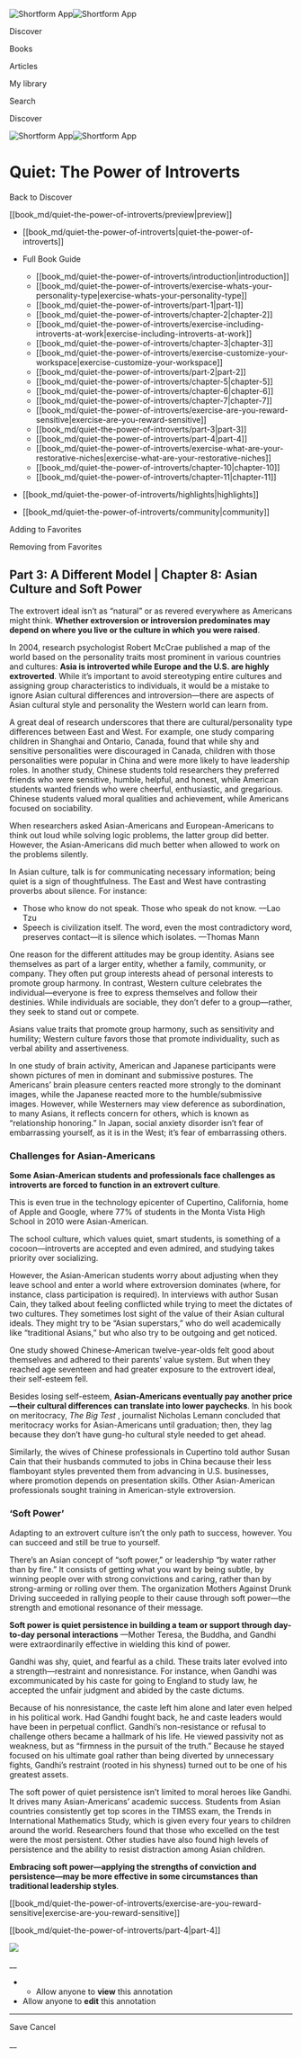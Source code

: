 ![Shortform App](/img/logo.36a2399e.svg)![Shortform App](/img/logo-dark.70c1b072.svg)

Discover

Books

Articles

My library

Search

Discover

![Shortform App](/img/logo.36a2399e.svg)![Shortform App](/img/logo-dark.70c1b072.svg)

# Quiet: The Power of Introverts

Back to Discover

[[book_md/quiet-the-power-of-introverts/preview|preview]]

  * [[book_md/quiet-the-power-of-introverts|quiet-the-power-of-introverts]]
  * Full Book Guide

    * [[book_md/quiet-the-power-of-introverts/introduction|introduction]]
    * [[book_md/quiet-the-power-of-introverts/exercise-whats-your-personality-type|exercise-whats-your-personality-type]]
    * [[book_md/quiet-the-power-of-introverts/part-1|part-1]]
    * [[book_md/quiet-the-power-of-introverts/chapter-2|chapter-2]]
    * [[book_md/quiet-the-power-of-introverts/exercise-including-introverts-at-work|exercise-including-introverts-at-work]]
    * [[book_md/quiet-the-power-of-introverts/chapter-3|chapter-3]]
    * [[book_md/quiet-the-power-of-introverts/exercise-customize-your-workspace|exercise-customize-your-workspace]]
    * [[book_md/quiet-the-power-of-introverts/part-2|part-2]]
    * [[book_md/quiet-the-power-of-introverts/chapter-5|chapter-5]]
    * [[book_md/quiet-the-power-of-introverts/chapter-6|chapter-6]]
    * [[book_md/quiet-the-power-of-introverts/chapter-7|chapter-7]]
    * [[book_md/quiet-the-power-of-introverts/exercise-are-you-reward-sensitive|exercise-are-you-reward-sensitive]]
    * [[book_md/quiet-the-power-of-introverts/part-3|part-3]]
    * [[book_md/quiet-the-power-of-introverts/part-4|part-4]]
    * [[book_md/quiet-the-power-of-introverts/exercise-what-are-your-restorative-niches|exercise-what-are-your-restorative-niches]]
    * [[book_md/quiet-the-power-of-introverts/chapter-10|chapter-10]]
    * [[book_md/quiet-the-power-of-introverts/chapter-11|chapter-11]]
  * [[book_md/quiet-the-power-of-introverts/highlights|highlights]]
  * [[book_md/quiet-the-power-of-introverts/community|community]]



Adding to Favorites 

Removing from Favorites 

## Part 3: A Different Model | Chapter 8: Asian Culture and Soft Power

The extrovert ideal isn’t as “natural” or as revered everywhere as Americans might think. **Whether extroversion or introversion predominates may depend on where you live or the culture in which you were raised**.

In 2004, research psychologist Robert McCrae published a map of the world based on the personality traits most prominent in various countries and cultures: **Asia is introverted while Europe and the U.S. are highly extroverted**. While it’s important to avoid stereotyping entire cultures and assigning group characteristics to individuals, it would be a mistake to ignore Asian cultural differences and introversion—there are aspects of Asian cultural style and personality the Western world can learn from.

A great deal of research underscores that there are cultural/personality type differences between East and West. For example, one study comparing children in Shanghai and Ontario, Canada, found that while shy and sensitive personalities were discouraged in Canada, children with those personalities were popular in China and were more likely to have leadership roles. In another study, Chinese students told researchers they preferred friends who were sensitive, humble, helpful, and honest, while American students wanted friends who were cheerful, enthusiastic, and gregarious. Chinese students valued moral qualities and achievement, while Americans focused on sociability.

When researchers asked Asian-Americans and European-Americans to think out loud while solving logic problems, the latter group did better. However, the Asian-Americans did much better when allowed to work on the problems silently.

In Asian culture, talk is for communicating necessary information; being quiet is a sign of thoughtfulness. The East and West have contrasting proverbs about silence. For instance:

  * Those who know do not speak. Those who speak do not know. —Lao Tzu
  * Speech is civilization itself. The word, even the most contradictory word, preserves contact—it is silence which isolates. —Thomas Mann



One reason for the different attitudes may be group identity. Asians see themselves as part of a larger entity, whether a family, community, or company. They often put group interests ahead of personal interests to promote group harmony. In contrast, Western culture celebrates the individual—everyone is free to express themselves and follow their destinies. While individuals are sociable, they don’t defer to a group—rather, they seek to stand out or compete.

Asians value traits that promote group harmony, such as sensitivity and humility; Western culture favors those that promote individuality, such as verbal ability and assertiveness.

In one study of brain activity, American and Japanese participants were shown pictures of men in dominant and submissive postures. The Americans’ brain pleasure centers reacted more strongly to the dominant images, while the Japanese reacted more to the humble/submissive images. However, while Westerners may view deference as subordination, to many Asians, it reflects concern for others, which is known as “relationship honoring.” In Japan, social anxiety disorder isn’t fear of embarrassing yourself, as it is in the West; it’s fear of embarrassing others.

### Challenges for Asian-Americans

**Some Asian-American students and professionals face challenges as introverts are forced to function in an extrovert culture**.

This is even true in the technology epicenter of Cupertino, California, home of Apple and Google, where 77% of students in the Monta Vista High School in 2010 were Asian-American.

The school culture, which values quiet, smart students, is something of a cocoon—introverts are accepted and even admired, and studying takes priority over socializing.

However, the Asian-American students worry about adjusting when they leave school and enter a world where extroversion dominates (where, for instance, class participation is required). In interviews with author Susan Cain, they talked about feeling conflicted while trying to meet the dictates of two cultures. They sometimes lost sight of the value of their Asian cultural ideals. They might try to be “Asian superstars,” who do well academically like “traditional Asians,” but who also try to be outgoing and get noticed.

One study showed Chinese-American twelve-year-olds felt good about themselves and adhered to their parents’ value system. But when they reached age seventeen and had greater exposure to the extrovert ideal, their self-esteem fell.

Besides losing self-esteem, **Asian-Americans eventually pay another price—their cultural differences can translate into lower paychecks**. In his book on meritocracy, _The Big Test_ , journalist Nicholas Lemann concluded that meritocracy works for Asian-Americans until graduation; then, they lag because they don’t have gung-ho cultural style needed to get ahead.

Similarly, the wives of Chinese professionals in Cupertino told author Susan Cain that their husbands commuted to jobs in China because their less flamboyant styles prevented them from advancing in U.S. businesses, where promotion depends on presentation skills. Other Asian-American professionals sought training in American-style extroversion.

### ‘Soft Power’

Adapting to an extrovert culture isn’t the only path to success, however. You can succeed and still be true to yourself.

There’s an Asian concept of “soft power,” or leadership “by water rather than by fire.” It consists of getting what you want by being subtle, by winning people over with strong convictions and caring, rather than by strong-arming or rolling over them. The organization Mothers Against Drunk Driving succeeded in rallying people to their cause through soft power—the strength and emotional resonance of their message.

**Soft power is quiet persistence in building a team or support through day-to-day personal interactions** —Mother Teresa, the Buddha, and Gandhi were extraordinarily effective in wielding this kind of power.

Gandhi was shy, quiet, and fearful as a child. These traits later evolved into a strength—restraint and nonresistance. For instance, when Gandhi was excommunicated by his caste for going to England to study law, he accepted the unfair judgment and abided by the caste dictums.

Because of his nonresistance, the caste left him alone and later even helped in his political work. Had Gandhi fought back, he and caste leaders would have been in perpetual conflict. Gandhi’s non-resistance or refusal to challenge others became a hallmark of his life. He viewed passivity not as weakness, but as “firmness in the pursuit of the truth.” Because he stayed focused on his ultimate goal rather than being diverted by unnecessary fights, Gandhi’s restraint (rooted in his shyness) turned out to be one of his greatest assets.

The soft power of quiet persistence isn’t limited to moral heroes like Gandhi. It drives many Asian-Americans’ academic success. Students from Asian countries consistently get top scores in the TIMSS exam, the Trends in International Mathematics Study, which is given every four years to children around the world. Researchers found that those who excelled on the test were the most persistent. Other studies have also found high levels of persistence and the ability to resist distraction among Asian children.

**Embracing soft power—applying the strengths of conviction and persistence—may be more effective in some circumstances than traditional leadership styles**.

[[book_md/quiet-the-power-of-introverts/exercise-are-you-reward-sensitive|exercise-are-you-reward-sensitive]]

[[book_md/quiet-the-power-of-introverts/part-4|part-4]]

![](https://bat.bing.com/action/0?ti=56018282&Ver=2&mid=f72946e6-af1f-49ab-bcc0-65ebee0b769b&sid=f30c5e70639211ee87d33f0876d93783&vid=f30c9700639211eeb3a75d830392c94f&vids=0&msclkid=N&pi=0&lg=en-US&sw=800&sh=600&sc=24&nwd=1&tl=Shortform%20%7C%20Book&p=https%3A%2F%2Fwww.shortform.com%2Fapp%2Fbook%2Fquiet-the-power-of-introverts%2Fpart-3&r=&lt=369&evt=pageLoad&sv=1&rn=817793)

__

  *   * Allow anyone to **view** this annotation
  * Allow anyone to **edit** this annotation



* * *

Save Cancel

__



